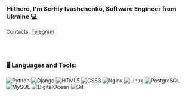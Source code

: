 ### Hi there, I'm Serhiy Ivashchenko, Software Engineer from Ukraine 💻
Contacts:
[Telegram](https://t.me/drevni_ykr)

</br></br>
### 🖥️ Languages and Tools:


![Python](https://img.shields.io/badge/-Python-black?style=flat-square&logo=Python)
![Django](https://img.shields.io/badge/-Django-black?style=flat-square&logo=django)
![HTML5](https://img.shields.io/badge/-HTML5-black?style=flat-square&logo=html5&logoColor=white)
![CSS3](https://img.shields.io/badge/-CSS3-black?style=flat-square&logo=css3)
![Nginx](https://img.shields.io/badge/nginx-black?style=flat-square&logo=nginx)
![Linux](https://img.shields.io/badge/-Linux-black?style=flat-square&logo=linux)
![PostgreSQL](https://img.shields.io/badge/-PostgreSQL-black?style=flat-square&logo=postgresql)
![MySQL](https://img.shields.io/badge/-MySQL-black?style=flat-square&logo=mysql)
![DigitalOcean](https://img.shields.io/badge/-Digital%20Ocean-black?style=flat-square&logo=digitalocean)
![Git](https://img.shields.io/badge/-Git-black?style=flat-square&logo=git)
<!--
**adolff4ik/adolff4ik** is a ✨ _special_ ✨ repository because its `README.md` (this file) appears on your GitHub profile.

Here are some ideas to get you started:

- 🔭 I’m currently working on ...
- 🌱 I’m currently learning ...
- 👯 I’m looking to collaborate on ...
- 🤔 I’m looking for help with ...
- 💬 Ask me about ...
- 📫 How to reach me: ...
- 😄 Pronouns: ...
- ⚡ Fun fact: ...
-->
